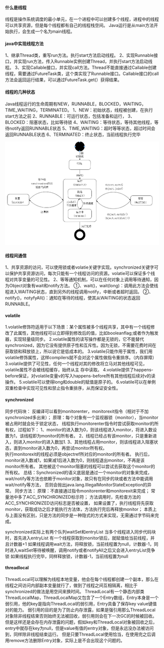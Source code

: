 #### 什么是线程
线程是操作系统调度的最小单元，在一个进程中可以创建多个线程，进程中的线程可以共享资源，但是每个线程都有自己的线程栈空间。
Java运行是从main方法开始执行，会生成一个名为main线程。

#### java中实现线程方法
1、继承Thread类，重写run方法。执行start方法启动线程。
2、实现Runnable接口，并实现run方法，传入Runnable实例创建Thread，并执行start方法启动线程。
3、实现Callable接口，并实现call方法。Thread不能直接通过Callable创建线程，需要通过FutureTask类，这个类实现了Runnable接口。Callable接口的call方法会返回运行结果，可以通过FutureTask.get(）获得结果。

#### 线程的几种状态
Java线程运行的生命周期有NEW，RUNNABLE，BLOCKED，WAITING，TIME_WAITING，TERMINATED。
1、NEW：初始状态，线程被创建，在执行start方法之前
2、RUNNABLE：可运行状态，包括准备和运行，
3、BLOCKED：阻塞状态，比如等待锁
4、WAITING：等待状态，等待其他线程，等待notify返回RUNNABLE状态
5、TIME_WAITING：超时等等状态，超过时间会返回RUNNABLE状态
6、TERMINATED：终止状态，当前线程执行完毕

![](/images/线程流转状态图.png)

#### 线程间通信
1、共享资源的访问，可以使用锁或者volatie关键字实现。synchronized关键字可以保护共享资源访问，每次只能有一个线程访问的资源。volatie可以保证多个线程对共享变量的可见性。
2、等等通知机制，可以在任何对象上调用等待通知，因为Object对象有wait和notify方法。
①、wait()，wait(long)：调用此方法会使线程进入WAITING状态，直到另外的线程调用notify，中断或者超时返回。
②、notify()，notyfyAll()：通知在等待的线程，使其从WAITING的状态返回RUNNABLE。

#### volatile
1.volatile修饰符适用于以下场景：某个属性被多个线程共享，其中有一个线程修改了此属性，其他线程可以立即得到修改后的值，比如booleanflag;或者作为触发器，实现轻量级同步。
2.volatile属性的读写操作都是无锁的，它不能替代synchronized，因为它没有提供原子性和互斥性。因为无锁，不需要花费时间在获取锁和释放锁上，所以说它是低成本的。
3.volatile只能作用于属性，我们用volatile修饰属性，这样compilers就不会对这个属性做指令重排序。（内存屏障）
3.volatile提供了可见性，任何一个线程对其的修改将立马对其他线程可见，volatile属性不会被线程缓存，始终从主 存中读取。
4.volatile提供了happens-before保证，对volatile变量v的写入happens-before所有其他线程后续对v的读操作。
5.volatile可以使得long和double的赋值是原子的。
6.volatile可以在单例双重检查中实现可见性和禁止指令重排序，从而保证安全性。

#### synchronized
同步代码块：
反编译可以看到monitorenter，monitorexit指令（相对于不加synchronized多出来）；
原理：每个对象有一个监视器锁（monitor），当monitor被占用时就会处于锁定状态，
线程执行monitorenter指令时尝试获取monitor的所有权，过程如下：
1、monitor的进入数为0，则该线程进入monitor，将进入数设置为1，该线程即为monitor的所有者。
2、线程已经占有该monitor，只是重新进入，则进入monitor的进入数加1.
3、其他线程占用monitor，则该线程进入阻塞状态，直到monitor进入数为0，再尝试monitor所有权。  
执行monitorexit的线程必须是objectref所对应的monitor的所有者。
执行后，monitor进入数减1，如果减1后进入数为0，则线程退出monitor，不再是该monitor所有者。
其他被这个monitor阻塞的线程可以尝试去获取这个monitor的所有权。
总结：Synchronized的语义底层是通过一个monitor的对象来完成，
    wait/notify等方法也依赖于monitor对象，故只有在同步的块或者方法中能调用wait/notify等方法，
    否则会抛出java.lang.IllegalMonitorStateException的异常。
同步方法：
原理：不直接通过指令monitorenter和monitorexit来完成；
    常量池中多了ACC_SYNCHRONIZED标示符；
    方法调用时，先检查方法的ACC_SYNCHRONIZED访问标志是否被设置，
    如果设置了，执行线程将先获取monitor，获取成功之后才能执行方法体，方法执行完后再释放monitor；
    本质上与上面没有区别，只是方法的同步是一种隐式的方式来实现，无需通过字节码来完成。

synchronized实际上有两个队列waitSet和entryList
当多个线程进入同步代码块时，首先进入entryList
有一个线程获取到monitor锁后，就赋值给当前线程，并且计数器+1
如果线程调用wait方法，将释放锁，当前线程置为null，计数器-1，同时进入waitSet等待被唤醒，调用notify或者notifyAll之后又会进入entryList竞争锁
如果线程执行完毕，同样释放锁，计数器-1，当前线程置为null

#### threadlocal
ThreadLocal可以理解为线程本地变量，他会在每个线程都创建一个副本，那么在线程之间访问内部副本变量就行了，做到了线程之间互相隔离，相比于synchronized的做法是用空间来换时间。
ThreadLocal有一个静态内部类ThreadLocalMap，ThreadLocalMap又包含了一个Entry数组，Entry本身是一个弱引用，他的key是指向ThreadLocal的弱引用，Entry具备了保存key value键值对的能力。
弱引用的目的是为了防止内存泄露，如果是强引用那么ThreadLocal对象除非线程结束否则始终无法被回收，弱引用则会在下一次GC的时候被回收。
但是这样还是会存在内存泄露的问题，假如key和ThreadLocal对象被回收之后，entry中就存在key为null，但是value有值的entry对象，但是永远没办法被访问到，同样除非线程结束运行。
但是只要ThreadLocal使用恰当，在使用完之后调用remove方法删除Entry对象，实际上是不会出现这个问题的。